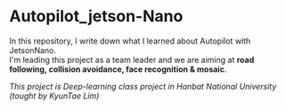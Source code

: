 # Autopilot_jetson-Nano  
In this repository, I write down what I learned about Autopilot with JetsonNano.  
I'm leading this project as a team leader and we are aiming at **road following, collision avoidance, face recognition & mosaic**.  

_This project is Deep-learning class project in Hanbat National University (tought by KyunTae Lim)_
